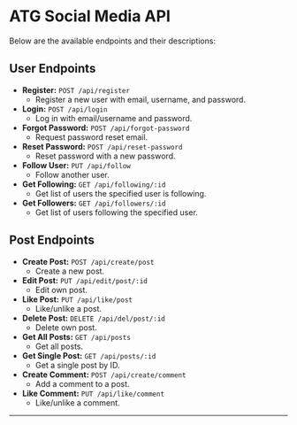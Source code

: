 # ATG Social Media API

Below are the available endpoints and their descriptions:

## User Endpoints

-   **Register:** `POST /api/register`
    -   Register a new user with email, username, and password.
-   **Login:** `POST /api/login`
    -   Log in with email/username and password.
-   **Forgot Password:** `POST /api/forgot-password`
    -   Request password reset email.
-   **Reset Password:** `POST /api/reset-password`
    -   Reset password with a new password.
-   **Follow User:** `PUT /api/follow`
    -   Follow another user.
-   **Get Following:** `GET /api/following/:id`
    -   Get list of users the specified user is following.
-   **Get Followers:** `GET /api/followers/:id`
    -   Get list of users following the specified user.

## Post Endpoints

-   **Create Post:** `POST /api/create/post`
    -   Create a new post.
-   **Edit Post:** `PUT /api/edit/post/:id`
    -   Edit own post.
-   **Like Post:** `PUT /api/like/post`
    -   Like/unlike a post.
-   **Delete Post:** `DELETE /api/del/post/:id`
    -   Delete own post.
-   **Get All Posts:** `GET /api/posts`
    -   Get all posts.
-   **Get Single Post:** `GET /api/posts/:id`
    -   Get a single post by ID.
-   **Create Comment:** `POST /api/create/comment`
    -   Add a comment to a post.
-   **Like Comment:** `PUT /api/like/comment`
    -   Like/unlike a comment.

---
